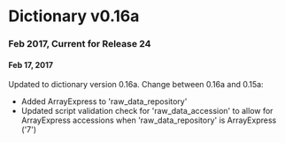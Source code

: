 # Dictionary v0.16a

### Feb 2017, Current for Release 24

#### **Feb 17, 2017**
Updated to dictionary version 0.16a. Change between 0.16a and 0.15a:

* Added ArrayExpress to 'raw_data_repository'
* Updated script validation check for 'raw_data_accession' to allow for ArrayExpress accessions when 'raw_data_repository' is ArrayExpress ('7')
